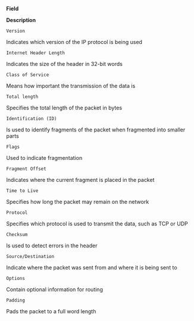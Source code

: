 **Field**

**Description**

`Version`

Indicates which version of the IP protocol is being used

`Internet Header Length`

Indicates the size of the header in 32-bit words

`Class of Service`

Means how important the transmission of the data is

`Total length`

Specifies the total length of the packet in bytes

`Identification (ID)`

Is used to identify fragments of the packet when fragmented into smaller parts

`Flags`

Used to indicate fragmentation

`Fragment Offset`

Indicates where the current fragment is placed in the packet

`Time to Live`

Specifies how long the packet may remain on the network

`Protocol`

Specifies which protocol is used to transmit the data, such as TCP or UDP

`Checksum`

Is used to detect errors in the header

`Source/Destination`

Indicate where the packet was sent from and where it is being sent to

`Options`

Contain optional information for routing

`Padding`

Pads the packet to a full word length